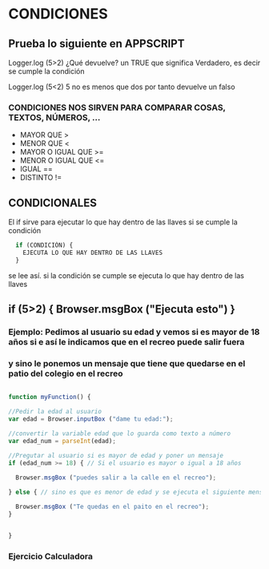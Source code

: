 # CONDICIONES

## Prueba lo siguiente en APPSCRIPT

Logger.log (5>2) ¿Qué devuelve? un TRUE que significa Verdadero, es decir se cumple la condición

Logger.log (5<2) 5 no es menos que dos por tanto devuelve un falso

### CONDICIONES NOS SIRVEN PARA COMPARAR COSAS, TEXTOS, NÚMEROS, ...

* MAYOR QUE >
* MENOR QUE <
* MAYOR O IGUAL QUE >=
* MENOR O IGUAL QUE <=
* IGUAL ==
* DISTINTO !=


## CONDICIONALES

El if sirve para ejecutar lo que hay dentro de las llaves si se cumple la condición

``` javascript
  if (CONDICIÓN) {
    EJECUTA LO QUE HAY DENTRO DE LAS LLAVES
  }
```

se lee así. si la condición se cumple se ejecuta lo que hay dentro de las llaves

if (5>2) {
  Browser.msgBox ("Ejecuta esto")
}
---
### Ejemplo: Pedimos al usuario su edad y vemos si es mayor de 18 años si e así le indicamos que en el recreo puede salir fuera
### y sino le ponemos un mensaje que tiene que quedarse en el patio del colegio en el recreo
``` javascript

function myFunction() {

//Pedir la edad al usuario
var edad = Browser.inputBox ("dame tu edad:");

//convertir la variable edad que lo guarda como texto a número
var edad_num = parseInt(edad);

//Pregutar al usuario si es mayor de edad y poner un mensaje
if (edad_num >= 18) { // Si el usuario es mayor o igual a 18 años
  
  Browser.msgBox ("puedes salir a la calle en el recreo");

} else { // sino es que es menor de edad y se ejecuta el siguiente mensaje

  Browser.msgBox ("Te quedas en el paito en el recreo");
}


}
```

### Ejercicio Calculadora

``` javascript

```
